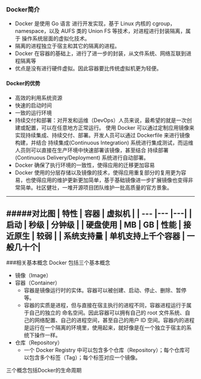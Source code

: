 ### Docker简介
- Docker 是使用  Go 语言 进行开发实现，基于 Linux 内核的 cgroup，namespace，以及 AUFS 类的 Union FS 等技术，对进程进行封装隔离，属于 操作系统层面的虚拟化技术。
- 隔离的进程独立于宿主和其它的隔离的进程。
- Docker 在容器的基础上，进行了进一步的封装，从文件系统、网络互联到进程隔离等
- 优点是没有进行硬件虚拟。因此容器要比传统虚拟机更为轻便。

#### Docker的优势
- 高效的利用系统资源
- 快速的启动时间
- 一致的运行环境
- 持续交付和部署：对开发和运维（DevOps）人员来说，最希望的就是一次创建或配置，可以在任意地方正常运行。
使用 Docker 可以通过定制应用镜像来实现持续集成、持续交付、部署。开发人员可以通过 Dockerfile 来进行镜像构建，并结合 持续集成(Continuous Integration) 系统进行集成测试，而运维人员则可以直接在生产环境中快速部署该镜像，甚至结合 持续部署(Continuous Delivery/Deployment) 系统进行自动部署。
- Docker 确保了执行环境的一致性，使得应用的迁移更加容易
- Docker 使用的分层存储以及镜像的技术，使得应用重复部分的复用更为容易，也使得应用的维护更新更加简单，基于基础镜像进一步扩展镜像也变得非常简单。社区健壮，一堆开源项目团队维护一批高质量的官方景象。
----
#####对比图
| 特性 | 容器 | 虚拟机  |
| --- |--- |---|
| 启动  | 秒级  | 分钟级  |
| 硬盘使用 | MB | GB
| 性能 | 接近原生 | 较弱  |
| 系统支持量 |  单机支持上千个容器  | 一般几十个|
---- 

###相关基本概念
Docker 包括三个基本概念
- 镜像（Image）
- 容器（Container）
  - 容器是镜像运行时的实体。容器可以被创建、启动、停止、删除、暂停等。
  - 容器的实质是进程，但与直接在宿主执行的进程不同，容器进程运行于属于自己的独立的 命名空间。因此容器可以拥有自己的 root 文件系统、自己的网络配置、自己的进程空间，甚至自己的用户 ID 空间。容器内的进程是运行在一个隔离的环境里，使用起来，就好像是在一个独立于宿主的系统下操作一样。
- 仓库（Repository）
  - 一个 Docker Registry 中可以包含多个仓库（Repository）；每个仓库可以包含多个标签（Tag）；每个标签对应一个镜像。

三个概念包括Docker的生命周期